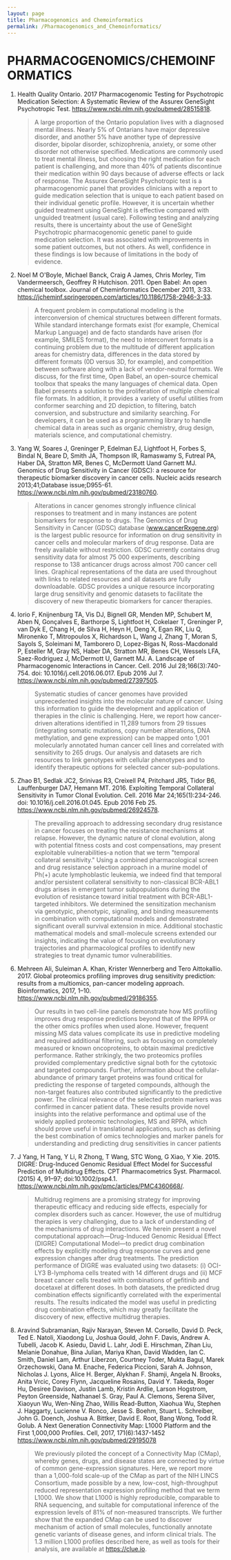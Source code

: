 ```yaml
---
layout: page
title: Pharmacogenomics and Chemoinformatics
permalink: /Pharmacogenomics_and_Chemoinformatics/
---
```


# PHARMACOGENOMICS/CHEMOINFORMATICS

1. Health Quality Ontario. 2017 Pharmacogenomic Testing for Psychotropic Medication Selection: A Systematic Review of the Assurex GeneSight Psychotropic Test. https://www.ncbi.nlm.nih.gov/pubmed/28515818.

   >A large proportion of the Ontario population lives with a diagnosed mental illness. Nearly 5% of Ontarians have major depressive disorder, and another 5% have another type of depressive disorder, bipolar disorder, schizophrenia, anxiety, or some other disorder not otherwise specified. Medications are commonly used to treat mental illness, but choosing the right medication for each patient is challenging, and more than 40% of patients discontinue their medication within 90 days because of adverse effects or lack of response. The Assurex GeneSight Psychotropic test is a pharmacogenomic panel that provides clinicians with a report to guide medication selection that is unique to each patient based on their individual genetic profile. However, it is uncertain whether guided treatment using GeneSight is effective compared with unguided treatment (usual care). Following testing and analyzing results, there is uncertainty about the use of GeneSight Psychotropic pharmacogenomic genetic panel to guide medication selection. It was associated with improvements in some patient outcomes, but not others. As well, confidence in these findings is low because of limitations in the body of evidence.

1. Noel M O'Boyle, Michael Banck, Craig A James, Chris Morley, Tim Vandermeersch, Geoffrey R Hutchison.  2011. Open Babel: An open chemical toolbox. Journal of Cheminformatics December 2011, 3:33. https://jcheminf.springeropen.com/articles/10.1186/1758-2946-3-33.

   >A frequent problem in computational modeling is the interconversion of chemical structures between different formats. While standard interchange formats exist (for example, Chemical Markup Language) and de facto standards have arisen (for example, SMILES format), the need to interconvert formats is a continuing problem due to the multitude of different application areas for chemistry data, differences in the data stored by different formats (0D versus 3D, for example), and competition between software along with a lack of vendor-neutral formats. We discuss, for the first time, Open Babel, an open-source chemical toolbox that speaks the many languages of chemical data. Open Babel presents a solution to the proliferation of multiple chemical file formats. In addition, it provides a variety of useful utilities from conformer searching and 2D depiction, to filtering, batch conversion, and substructure and similarity searching. For developers, it can be used as a programming library to handle chemical data in areas such as organic chemistry, drug design, materials science, and computational chemistry. 

1. Yang W, Soares J, Greninger P, Edelman EJ, Lightfoot H, Forbes S, Bindal N, Beare D, Smith JA, Thompson IR, Ramaswamy S, Futreal PA, Haber DA, Stratton MR, Benes C, McDermott Uand Garnett MJ.  Genomics of Drug Sensitivity in Cancer (GDSC): a resource for therapeutic biomarker discovery in cancer cells. Nucleic acids research 2013;41;Database issue;D955-61. https://www.ncbi.nlm.nih.gov/pubmed/23180760.

   >Alterations in cancer genomes strongly influence clinical responses to treatment and in many instances are potent biomarkers for response to drugs. The Genomics of Drug Sensitivity in Cancer (GDSC) database (www.cancerRxgene.org) is the largest public resource for information on drug sensitivity in cancer cells and molecular markers of drug response. Data are freely available without restriction. GDSC currently contains drug sensitivity data for almost 75 000 experiments, describing response to 138 anticancer drugs across almost 700 cancer cell lines. Graphical representations of the data are used throughout with links to related resources and all datasets are fully downloadable. GDSC provides a unique resource incorporating large drug sensitivity and genomic datasets to facilitate the discovery of new therapeutic biomarkers for cancer therapies.

1. Iorio F, Knijnenburg TA, Vis DJ, Bignell GR, Menden MP, Schubert M, Aben N, Gonçalves E, Barthorpe S, Lightfoot H, Cokelaer T, Greninger P, van Dyk E, Chang H, de Silva H, Heyn H, Deng X, Egan RK, Liu Q, Mironenko T, Mitropoulos X, Richardson L, Wang J, Zhang T, Moran S, Sayols S, Soleimani M, Tamborero D, Lopez-Bigas N, Ross-Macdonald P, Esteller M, Gray NS, Haber DA, Stratton MR, Benes CH, Wessels LFA, Saez-Rodriguez J, McDermott U, Garnett MJ. A. Landscape of Pharmacogenomic Interactions in Cancer.  Cell. 2016 Jul 28;166(3):740-754. doi: 10.1016/j.cell.2016.06.017. Epub 2016 Jul 7. https://www.ncbi.nlm.nih.gov/pubmed/27397505.

   >Systematic studies of cancer genomes have provided unprecedented insights into the molecular nature of cancer. Using this information to guide the development and application of therapies in the clinic is challenging. Here, we report how cancer-driven alterations identified in 11,289 tumors from 29 tissues (integrating somatic mutations, copy number alterations, DNA methylation, and gene expression) can be mapped onto 1,001 molecularly annotated human cancer cell lines and correlated with sensitivity to 265 drugs. Our analysis and datasets are rich resources to link genotypes with cellular phenotypes and to identify therapeutic options for selected cancer sub-populations.

1. Zhao B1, Sedlak JC2, Srinivas R3, Creixell P4, Pritchard JR5, Tidor B6, Lauffenburger DA7, Hemann MT. 2016. Exploiting Temporal Collateral Sensitivity in Tumor Clonal Evolution. Cell. 2016 Mar 24;165(1):234-246. doi: 10.1016/j.cell.2016.01.045. Epub 2016 Feb 25. https://www.ncbi.nlm.nih.gov/pubmed/26924578.

   >The prevailing approach to addressing secondary drug resistance in cancer focuses on treating the resistance mechanisms at relapse. However, the dynamic nature of clonal evolution, along with potential fitness costs and cost compensations, may present exploitable vulnerabilities-a notion that we term "temporal collateral sensitivity." Using a combined pharmacological screen and drug resistance selection approach in a murine model of Ph(+) acute lymphoblastic leukemia, we indeed find that temporal and/or persistent collateral sensitivity to non-classical BCR-ABL1 drugs arises in emergent tumor subpopulations during the evolution of resistance toward initial treatment with BCR-ABL1-targeted inhibitors. We determined the sensitization mechanism via genotypic, phenotypic, signaling, and binding measurements in combination with computational models and demonstrated significant overall survival extension in mice. Additional stochastic mathematical models and small-molecule screens extended our insights, indicating the value of focusing on evolutionary trajectories and pharmacological profiles to identify new strategies to treat dynamic tumor vulnerabilities.

1. Mehreen Ali, Suleiman A. Khan, Krister Wennerberg and Tero Aittokallio.  2017. Global proteomics profiling improves drug sensitivity prediction: results from a multiomics, pan-cancer modeling approach. Bioinformatics, 2017, 1–10. https://www.ncbi.nlm.nih.gov/pubmed/29186355.

   >Our results in two cell-line panels demonstrate how MS profiling improves drug response predictions beyond that of the RPPA or the other omics profiles when used alone. However, frequent missing MS data values complicate its use in predictive modeling and required additional filtering, such as focusing on completely measured or known oncoproteins, to obtain maximal predictive performance. Rather strikingly, the two proteomics profiles provided complementary predictive signal both for the cytotoxic and targeted compounds. Further, information about the cellular-abundance of primary target proteins was found critical for predicting the response of targeted compounds, although the non-target features also contributed significantly to the predictive power. The clinical relevance of the selected protein markers was confirmed in cancer patient data. These results provide novel insights into the relative performance and optimal use of the widely applied proteomic technologies, MS and RPPA, which should prove useful in translational applications, such as defining the best combination of omics technologies and marker panels for understanding and predicting drug sensitivities in cancer patients

1. J Yang, H Tang, Y Li, R Zhong, T Wang, STC Wong, G Xiao, Y Xie. 2015. DIGRE: Drug-Induced Genomic Residual Effect Model for Successful Prediction of Multidrug Effects. CPT Pharmacometrics Syst. Pharmacol. (2015) 4, 91–97; doi:10.1002/psp4.1. https://www.ncbi.nlm.nih.gov/pmc/articles/PMC4360668/.

   >Multidrug regimens are a promising strategy for improving therapeutic efficacy and reducing side effects, especially for complex disorders such as cancer. However, the use of multidrug therapies is very challenging, due to a lack of understanding of the mechanisms of drug interactions. We herein present a novel computational approach—Drug-Induced Genomic Residual Effect (DIGRE) Computational Model—to predict drug combination effects by explicitly modeling drug response curves and gene expression changes after drug treatments. The prediction performance of DIGRE was evaluated using two datasets: (i) OCI-LY3 B-lymphoma cells treated with 14 different drugs and (ii) MCF breast cancer cells treated with combinations of gefitinib and docetaxel at different doses. In both datasets, the predicted drug combination effects significantly correlated with the experimental results. The results indicated the model was useful in predicting drug combination effects, which may greatly facilitate the discovery of new, effective multidrug therapies.

1. Aravind Subramanian, Rajiv Narayan, Steven M. Corsello, David D. Peck, Ted E. Natoli, Xiaodong Lu, Joshua Gould, John F. Davis, Andrew A. Tubelli, Jacob K. Asiedu, David L. Lahr, Jodi E. Hirschman, Zihan Liu, Melanie Donahue, Bina Julian, Mariya Khan, David Wadden, Ian C. Smith, Daniel Lam, Arthur Liberzon, Courtney Toder, Mukta Bagul, Marek Orzechowski, Oana M. Enache, Federica Piccioni, Sarah A. Johnson, Nicholas J. Lyons, Alice H. Berger, Alykhan F. Shamji, Angela N. Brooks, Anita Vrcic, Corey Flynn, Jacqueline Rosains, David Y. Takeda, Roger Hu, Desiree Davison, Justin Lamb, Kristin Ardlie, Larson Hogstrom, Peyton Greenside, Nathanael S. Gray, Paul A. Clemons, Serena Silver, Xiaoyun Wu, Wen-Ning Zhao, Willis Read-Button, Xiaohua Wu, Stephen J. Haggarty, Lucienne V. Ronco, Jesse S. Boehm, Stuart L. Schreiber, John G. Doench, Joshua A. Bittker, David E. Root, Bang Wong, Todd R. Golub.  A Next Generation Connectivity Map: L1000 Platform and the First 1,000,000 Profiles.  Cell, 2017, 171(6):1437-1452 
https://www.ncbi.nlm.nih.gov/pubmed/29195078

   >We previously piloted the concept of a Connectivity Map (CMap), whereby genes, drugs, and disease states are connected by virtue of common gene-expression signatures. Here, we report more than a 1,000-fold scale-up of the CMap as part of the NIH LINCS Consortium, made possible by a new, low-cost, high-throughput reduced representation expression profiling method that we term L1000. We show that L1000 is highly reproducible, comparable to RNA sequencing, and suitable for computational inference of the expression levels of 81% of non-measured transcripts. We further show that the expanded CMap can be used to discover mechanism of action of small molecules, functionally annotate genetic variants of disease genes, and inform clinical trials. The 1.3 million L1000 profiles described here, as well as tools for their analysis, are available at https://clue.io.
